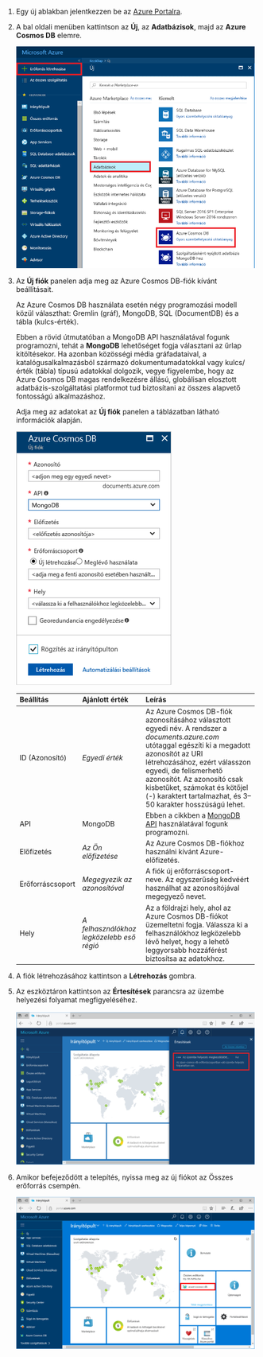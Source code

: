1. Egy új ablakban jelentkezzen be az [Azure Portalra](https://portal.azure.com/).
2. A bal oldali menüben kattintson az **Új**, az **Adatbázisok**, majd az **Azure Cosmos DB** elemre.
   
   ![Képernyőfelvétel az Azure portálról, a További szolgáltatások és az Azure Cosmos DB menüpont kiemelve](./media/cosmos-db-create-dbaccount-mongodb/create-nosql-db-databases-json-tutorial-1.png)

3. Az **Új fiók** panelen adja meg az Azure Cosmos DB-fiók kívánt beállításait. 

    Az Azure Cosmos DB használata esetén négy programozási modell közül választhat: Gremlin (gráf), MongoDB, SQL (DocumentDB) és a tábla (kulcs-érték). 
       
    Ebben a rövid útmutatóban a MongoDB API használatával fogunk programozni, tehát a **MongoDB** lehetőséget fogja választani az űrlap kitöltésekor. Ha azonban közösségi média gráfadataival, a katalógusalkalmazásból származó dokumentumadatokkal vagy kulcs/érték (tábla) típusú adatokkal dolgozik, vegye figyelembe, hogy az Azure Cosmos DB magas rendelkezésre állású, globálisan elosztott adatbázis-szolgáltatási platformot tud biztosítani az összes alapvető fontosságú alkalmazáshoz.

    Adja meg az adatokat az **Új fiók** panelen a táblázatban látható információk alapján.
 
    ![Képernyőfelvétel az Új Azure Cosmos DB panelről](./media/cosmos-db-create-dbaccount-mongodb/create-nosql-db-databases-json-tutorial-2.png)
   
    Beállítás|Ajánlott érték|Leírás
    ---|---|---
    ID (Azonosító)|*Egyedi érték*|Az Azure Cosmos DB-fiók azonosításához választott egyedi név. A rendszer a *documents.azure.com* utótaggal egészíti ki a megadott azonosítót az URI létrehozásához, ezért válasszon egyedi, de felismerhető azonosítót. Az azonosító csak kisbetűket, számokat és kötőjel (-) karaktert tartalmazhat, és 3–50 karakter hosszúságú lehet.
    API|MongoDB|Ebben a cikkben a [MongoDB API](../articles/documentdb/documentdb-protocol-mongodb.md) használatával fogunk programozni.|
    Előfizetés|*Az Ön előfizetése*|Az Azure Cosmos DB-fiókhoz használni kívánt Azure-előfizetés. 
    Erőforráscsoport|*Megegyezik az azonosítóval*|A fiók új erőforráscsoport-neve. Az egyszerűség kedvéért használhat az azonosítójával megegyező nevet. 
    Hely|*A felhasználókhoz legközelebb eső régió*|Az a földrajzi hely, ahol az Azure Cosmos DB-fiókot üzemeltetni fogja. Válassza ki a felhasználókhoz legközelebb lévő helyet, hogy a lehető leggyorsabb hozzáférést biztosítsa az adatokhoz.

4. A fiók létrehozásához kattintson a **Létrehozás** gombra.
5. Az eszköztáron kattintson az **Értesítések** parancsra az üzembe helyezési folyamat megfigyeléséhez.

    ![Központi telepítés elindítva értesítés](./media/cosmos-db-create-dbaccount-mongodb/azure-documentdb-nosql-notification.png)

6.  Amikor befejeződött a telepítés, nyissa meg az új fiókot az Összes erőforrás csempén. 

    ![DocumentDB-fiók az Összes erőforrás csempén](./media/cosmos-db-create-dbaccount-mongodb/azure-documentdb-all-resources.png)
